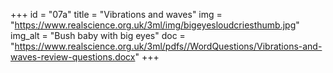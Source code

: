 +++
id = "07a"
title = "Vibrations and waves"
img = "https://www.realscience.org.uk/3ml/img/bigeyesloudcriesthumb.jpg"
img_alt = "Bush baby with big eyes"
doc = "https://www.realscience.org.uk/3ml/pdfs//WordQuestions/Vibrations-and-waves-review-questions.docx"
+++
